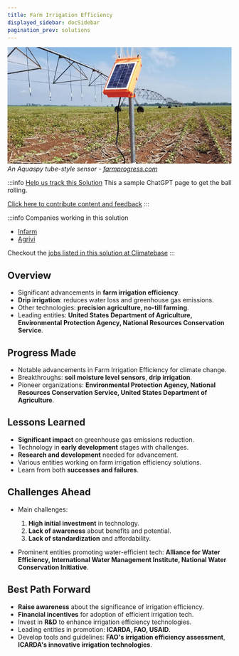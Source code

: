 ```yaml
---
title: Farm Irrigation Efficiency
displayed_sidebar: docSidebar
pagination_prev: solutions
---
```

![Cover Image](/../static/img/farm-irrigation-efficiency.png)
*An Aquaspy tube-style sensor - [farmprogress.com](https://www.farmprogress.com/corn/regional-research-needed-for-irrigation-efficiency)*

:::info [Help us track this Solution](contribute)
This a sample ChatGPT page to get the ball rolling.

[Click here to contribute content and feedback](contribute)
:::

:::info Companies working in this solution 
- [Infarm](https://infarm.com)
- [Agrivi](https://agrivi.com)

Checkout the [jobs listed in this solution at Climatebase](https://climatebase.org/jobs?l=&q=&drawdown_solutions=Farm+Irrigation+Efficiency)
:::

## Overview

* Significant advancements in **farm irrigation efficiency**.
* **Drip irrigation**: reduces water loss and greenhouse gas emissions.
* Other technologies: **precision agriculture, no-till farming**.
* Leading entities: **United States Department of Agriculture, Environmental Protection Agency, National Resources Conservation Service**.

## Progress Made

* Notable advancements in Farm Irrigation Efficiency for climate change.
* Breakthroughs: **soil moisture level sensors**, **drip irrigation**.
* Pioneer organizations: **Environmental Protection Agency, National Resources Conservation Service, United States Department of Agriculture**.

## Lessons Learned

* **Significant impact** on greenhouse gas emissions reduction.
* Technology in **early development** stages with challenges.
* **Research and development** needed for advancement.
* Various entities working on farm irrigation efficiency solutions.
* Learn from both **successes and failures**.

## Challenges Ahead

* Main challenges:

  1. **High initial investment** in technology.
  2. **Lack of awareness** about benefits and potential.
  3. **Lack of standardization** and affordability.
* Prominent entities promoting water-efficient tech: **Alliance for Water Efficiency, International Water Management Institute, National Water Conservation Initiative**.

## Best Path Forward

* **Raise awareness** about the significance of irrigation efficiency.
* **Financial incentives** for adoption of efficient irrigation tech.
* Invest in **R&D** to enhance irrigation efficiency technologies.
* Leading entities in promotion: **ICARDA, FAO, USAID**.
* Develop tools and guidelines: **FAO's irrigation efficiency assessment**, **ICARDA's innovative irrigation technologies**.
